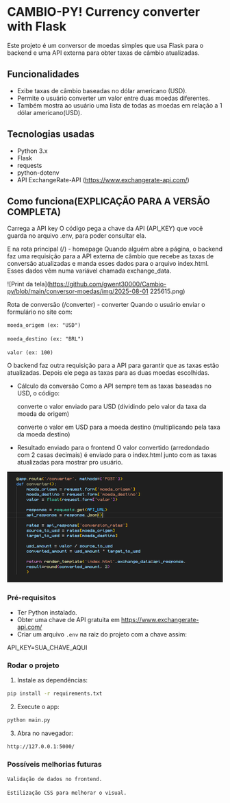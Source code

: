 # CAMBIO-PY! Currency converter with Flask

Este projeto é um conversor de moedas simples que usa Flask para o backend e uma API externa para obter taxas de câmbio atualizadas.

## Funcionalidades

- Exibe taxas de câmbio baseadas no dólar americano (USD).
- Permite o usuário converter um valor entre duas moedas diferentes.
- Também mostra ao usuário uma lista de todas as moedas em relação a 1 dólar americano(USD).

## Tecnologias usadas

- Python 3.x  
- Flask  
- requests  
- python-dotenv  
- API ExchangeRate-API (https://www.exchangerate-api.com/)

## Como funciona(EXPLICAÇÃO PARA A VERSÃO COMPLETA)

Carrega a API key
O código pega a chave da API (API_KEY) que você guarda no arquivo .env, para poder consultar ela.

E na rota principal (/) - homepage
Quando alguém abre a página, o backend faz uma requisição para a API externa de câmbio que recebe as taxas de conversão atualizadas e manda esses dados para o arquivo index.html.
Esses dados vêm numa variável chamada exchange_data.

![Print da tela](https://github.com/gwent30000/Cambio-py/blob/main/conversor-moedas/img/2025-08-01 225615.png)

Rota de conversão (/converter) - converter
Quando o usuário enviar o formulário no site com:

    moeda_origem (ex: "USD")

    moeda_destino (ex: "BRL")

    valor (ex: 100)

O backend faz outra requisição para a API para garantir que as taxas estão atualizadas. Depois ele pega as taxas para as duas moedas escolhidas.

- Cálculo da conversão
Como a API sempre tem as taxas baseadas no USD, o código:

    converte o valor enviado para USD (dividindo pelo valor da taxa da moeda de origem)

    converte o valor em USD para a moeda destino (multiplicando pela taxa da moeda destino)

- Resultado enviado para o frontend
O valor convertido (arredondado com 2 casas decimais) é enviado para o index.html junto com as taxas atualizadas para mostrar pro usuário.

![Print da tela](https://github.com/gwent30000/Cambio-py/blob/main/conversor-moedas/img/PRINT02.png)

### Pré-requisitos

- Ter Python instalado.  
- Obter uma chave de API gratuita em https://www.exchangerate-api.com/  
- Criar um arquivo `.env` na raiz do projeto com a chave assim:

API_KEY=SUA_CHAVE_AQUI

### Rodar o projeto

1. Instale as dependências:

```bash
pip install -r requirements.txt
```

2. Execute o app:

```bash
python main.py
```

3. Abra no navegador:

```bash
http://127.0.0.1:5000/
```

### Possíveis melhorias futuras

    Validação de dados no frontend.

    Estilização CSS para melhorar o visual.

